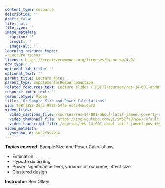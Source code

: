 ```yaml
---
content_type: resource
description: ''
draft: false
file: null
file_type: ''
image_metadata:
  caption: ''
  credit: ''
  image-alt: ''
learning_resource_types:
- Lecture Videos
license: https://creativecommons.org/licenses/by-nc-sa/4.0/
ocw_type: ''
optional_tab_title: ''
optional_text: ''
parent_title: Lecture Notes
parent_type: SupplementalResourceSection
related_resources_text: Lecture slides ([PDF](/courses/res-14-001-abdul-latif-jameel-poverty-action-lab-executive-training-evaluating-social-programs-2009-spring-2009/resources/lecture6))
resource_index_text: ''
resourcetype: Video
title: '6: Sample Size and Power Calculations'
uid: 798ff858-2dac-9988-54f6-ec4c4ebc0af2
video_files:
  video_captions_file: /courses/res-14-001-abdul-latif-jameel-poverty-action-lab-executive-training-evaluating-social-programs-2009-spring-2009/c70975d7e56155a9824e9758bb1edec0_SW5Zfs97wSw.vtt
  video_thumbnail_file: https://img.youtube.com/vi/SW5Zfs97wSw/default.jpg
  video_transcript_file: /courses/res-14-001-abdul-latif-jameel-poverty-action-lab-executive-training-evaluating-social-programs-2009-spring-2009/23810bb78c28d8507c97601e997e107c_SW5Zfs97wSw.pdf
video_metadata:
  youtube_id: SW5Zfs97wSw
---
```


**Topics covered:** Sample Size and Power Calculations

*   Estimation
*   Hypothesis testing
*   Power: significance level, variance of outcome, effect size
*   Clustered design

**Instructor:** Ben Olken
